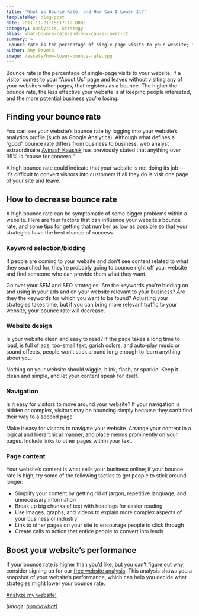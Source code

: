 ```yaml
---
title: 'What is Bounce Rate, and How Can I Lower It?'
templateKey: blog-post
date: 2011-11-21T15:17:12.000Z
category: Analytics, Strategy
alias: what-bounce-rate-and-how-can-i-lower-it
summary: > 
 Bounce rate is the percentage of single-page visits to your website; if a visitor comes to your "About Us" page and leaves without visiting any of your website’s other pages, that registers as a bounce. The higher the bounce rate, the less effective your website is at keeping people interested, and the more potential business you’re losing.
author: Amy Peveto
image: /assets/how-lower-bounce-rate.jpg
---
```


Bounce rate is the percentage of single-page visits to your website; if a visitor comes to your “About Us” page and leaves without visiting any of your website’s other pages, that registers as a bounce. The higher the bounce rate, the less effective your website is at keeping people interested, and the more potential business you’re losing.

Finding your bounce rate
------------------------

You can see your website’s bounce rate by logging into your website’s analytics profile (such as Google Analytics). Although what defines a “good” bounce rate differs from business to business, web analyst extraordinaire [Avinash Kaushik](http://www.kaushik.net/avinash/standard-metrics-revisited-3-bounce-rate/) has previously stated that anything over 35% is “cause for concern.”

A high bounce rate could indicate that your website is not doing its job — it’s difficult to convert visitors into customers if all they do is visit one page of your site and leave.

How to decrease bounce rate
---------------------------

A high bounce rate can be symptomatic of some bigger problems within a website. Here are four factors that can influence your website’s bounce rate, and some tips for getting that number as low as possible so that your strategies have the best chance of success.

### Keyword selection/bidding

If people are coming to your website and don’t see content related to what they searched for, they’re probably going to bounce right off your website and find someone who can provide them what they want.

Go over your SEM and SEO strategies. Are the keywords you’re bidding on and using in your ads and on your website relevant to your business? Are they the keywords for which you want to be found? Adjusting your strategies takes time, but if you can bring more relevant traffic to your website, your bounce rate will decrease.

### Website design

Is your website clean and easy to read? If the page takes a long time to load, is full of ads, too-small text, garish colors, and auto-play music or sound effects, people won’t stick around long enough to learn anything about you.

Nothing on your website should wiggle, blink, flash, or sparkle. Keep it clean and simple, and let your content speak for itself.

### Navigation

Is it easy for visitors to move around your website? If your navigation is hidden or complex, visitors may be bouncing simply because they can’t find their way to a second page.

Make it easy for visitors to navigate your website. Arrange your content in a logical and hierarchical manner, and place menus prominently on your pages. Include links to other pages within your text.

### Page content

Your website’s content is what sells your business online; if your bounce rate is high, try some of the following tactics to get people to stick around longer:

*   Simplify your content by getting rid of jargon, repetitive language, and unnecessary information
*   Break up big chunks of text with headings for easier reading
*   Use images, graphs, and videos to explain more complex aspects of your business or industry
*   Link to other pages on your site to encourage people to click through
*   Create calls to action that entice people to convert into leads

Boost your website’s performance
--------------------------------

If your bounce rate is higher than you’d like, but you can’t figure out why, consider signing up for our [free website analysis](/free-website-analysis). This analysis shows you a snapshot of your website’s performance, which can help you decide what strategies might lower your bounce rate.

[Analyze my website!](/free-website-analysis)

_\[Image: [bondidwhat](http://www.flickr.com/photos/bondidwhat/2057292804/)\]_